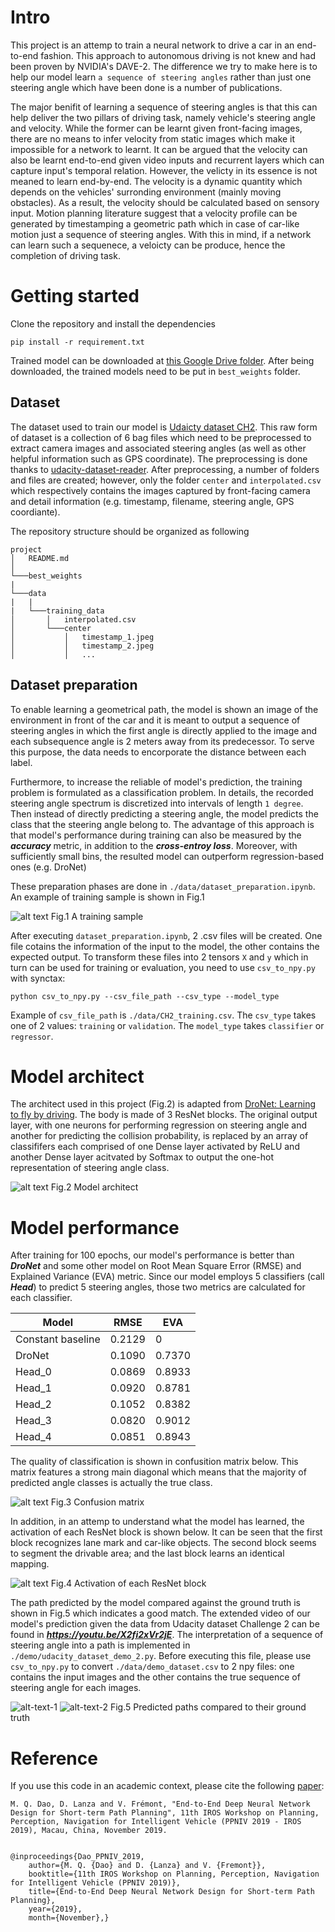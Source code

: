 [//]: # (Image References)

[confusion_matrix]: ./images/norm_confusion_mat.png
[layers_activation]: ./images/layers_activation.png
[conceptual_model_arch]: ./images/conceptual_model_arch.png
[training_sample]: ./images/training_sample_2.png
[udacity_demo_1]: ./images/udacity_path_1.png
[udacity_demo_2]: ./images/udacity_path_2.png

# Intro
This project is an attemp to train a neural network to drive a car in an end-to-end fashion. This approach to autonomous driving is not knew and had been proven by NVIDIA's DAVE-2. The difference we try to make here is to help our model learn `a sequence of steering angles` rather than just one steering angle which have been done is a number of publications. 

The major benifit of learning a sequence of steering angles is that this can help deliver the two pillars of driving task, namely vehicle's steering angle and velocity. While the former can be learnt given front-facing images, there are no means to infer velocity from static images which make it impossible for a network to learnt. It can be argued that the velocity can also be learnt end-to-end given video inputs and recurrent layers which can capture input's temporal relation. However, the velicty in its essence is not meaned to learn end-by-end. The velocity is a dynamic quantity which depends on the vehicles' surronding environment (mainly moving obstacles). As a result, the velocity should be calculated based on sensory input. Motion planning literature suggest that a velocity profile can be generated by timestamping a geometric path which in case of car-like motion just a sequence of steering angles. With this in mind, if a network can learn such a sequenece, a veloicty can be produce, hence the completion of driving task. 

# Getting started
Clone the repository and install the dependencies

`pip install -r requirement.txt`

Trained model can be downloaded at [this Google Drive folder](https://drive.google.com/drive/folders/1jBgFkUjP8UZmm19ByMTegBQEiMpTsVHb?usp=sharing). After being downloaded, the trained models need to be put in `best_weights` folder.

## Dataset
The dataset used to train our model is [Udaicty dataset CH2](https://github.com/udacity/self-driving-car/tree/master/datasets/CH2). This raw form of dataset is a collection of 6 bag files which need to be preprocessed to extract camera images and associated steering angles (as well as other helpful information such as GPS coordinate). The preprocessing is done thanks to [udacity-dataset-reader](https://github.com/rwightman/udacity-driving-reader). After preprocessing, a number of folders and files are created; however, only the folder `center` and `interpolated.csv` which respectively contains the images captured by front-facing camera and detail information (e.g. timestamp, filename, steering angle, GPS coordiante).

The repository structure should be organized as following
```
project
│   README.md
│
└───best_weights
|
└───data
|   |
|   └───training_data
│       │   interpolated.csv
│       └───center
│           │   timestamp_1.jpeg
│           │   timestamp_2.jpeg
│           │   ...
```

## Dataset preparation
To enable learning a geometrical path, the model is shown an image of the environment in front of the car and it is meant to output a sequence of steering angles in which the first angle is directly applied to the image and each subsequence angle is 2 meters away from its predecessor. To serve this purpose, the data needs to encorporate the distance between each label. 

Furthermore, to increase the reliable of model's prediction, the training problem is formulated as a classification problem. In details, the recorded steering angle spectrum is discretized into intervals of length `1 degree`. Then instead of directly predicting a steering angle, the model predicts the class that the steering angle belong to. The advantage of this approach is that model's performance during training can also be measured by the ***accuracy*** metric, in addition to the ***cross-entroy loss***. Moreover, with sufficiently small bins, the resulted model can outperform regression-based ones (e.g. DroNet)

These preparation phases are done in `./data/dataset_preparation.ipynb`. An example of training sample is shown in Fig.1

![alt text][training_sample]
Fig.1 A training sample

After executing `dataset_preparation.ipynb`, 2 .csv files will be created. One file cotains the information of the input to the model, the other contains the expected output. To transform these files into 2 tensors `X` and `y` which in turn can be used for training or evaluation, you need to use `csv_to_npy.py` with synctax:

`python csv_to_npy.py --csv_file_path --csv_type --model_type`

Example of `csv_file_path` is `./data/CH2_training.csv`. The `csv_type` takes one of 2 values: `training` or `validation`. The `model_type` takes `classifier` or `regressor`.

# Model architect
The architect used in this project (Fig.2) is adapted from [DroNet: Learning to fly by driving](https://github.com/uzh-rpg/rpg_public_dronet). The body is made of 3 ResNet blocks. The original output layer, with one neurons for performing regression on steering angle and another for predicting the collision probability, is replaced by an array of classififers each comprised of one Dense layer activated by ReLU and another Dense layer acitvated by Softmax to output the one-hot representation of steering angle class.

![alt text][conceptual_model_arch]
Fig.2 Model architect

# Model performance
After training for 100 epochs, our model's performance is better than ***DroNet*** and some other model on Root Mean Square Error (RMSE) and Explained Variance (EVA) metric. Since our model employs 5 classifiers (call ***Head***) to predict 5 steering angles, those two metrics are calculated for each classifier. 

Model | RMSE | EVA
---- | ---- | ----
Constant baseline | 0.2129 | 0
DroNet | 0.1090 | 0.7370
Head_0 | 0.0869 | 0.8933
Head_1 | 0.0920 | 0.8781
Head_2 | 0.1052 | 0.8382
Head_3 | 0.0820 | 0.9012
Head_4 | 0.0851 | 0.8943

The quality of classification is shown in confusition matrix below. This matrix features a strong main diagonal which means that the majority of predicted angle classes is actually the true class.

![alt text][confusion_matrix]
Fig.3 Confusion matrix

In addition, in an attemp to understand what the model has learned, the activation of each ResNet block is shown below. It can be seen that the first block recognizes lane mark and car-like objects. The second block seems to segment the drivable area; and the last block learns an identical mapping. 

![alt text][layers_activation]
Fig.4 Activation of each ResNet block

The path predicted by the model compared against the ground truth is shown in Fig.5 which indicates a good match. The extended video of our model's prediction given the data from Udacity dataset Challenge 2 can be found in ***https://youtu.be/X2fi2xVr2jE***. The interpretation of a sequence of steering angle into a path is implemented in  `./demo/udacity_dataset_demo_2.py`. Before executing this file, please use `csv_to_npy.py` to convert `./data/demo_dataset.csv` to 2 npy files: one contains the input images and the other contains the true sequence of steering angle for each images.

![alt-text-1][udacity_demo_1] ![alt-text-2][udacity_demo_2]
Fig.5 Predicted paths compared to their ground truth

# Reference
If you use this code in an academic context, please cite the following [paper](./documentation/paper_Dao_Lanza_Fremont_PPNIV2019_Final_version.pdf):

`M. Q. Dao, D. Lanza and V. Frémont, "End-to-End Deep Neural Network Design for Short-term Path Planning", 11th IROS Workshop on Planning, Perception, Navigation for Intelligent Vehicle (PPNIV 2019 - IROS 2019), Macau, China, November 2019.`

<pre><code>
@inproceedings{Dao_PPNIV_2019, 
    author={M. Q. {Dao} and D. {Lanza} and V. {Fremont}}, 
    booktitle={11th IROS Workshop on Planning, Perception, Navigation for Intelligent Vehicle (PPNIV 2019)}, 
    title={End-to-End Deep Neural Network Design for Short-term Path Planning}, 
    year={2019}, 
    month={November},}
</code></pre>

